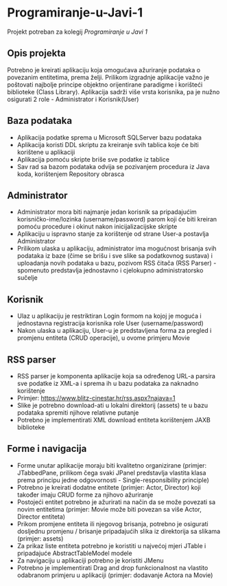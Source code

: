# Programiranje-u-Javi-1

Projekt potreban za kolegij _Programiranje u Javi 1_

## Opis projekta

Potrebno je kreirati aplikaciju koja omogućava ažuriranje podataka o povezanim entitetima, prema želji.
Prilikom izgradnje aplikacije važno je poštovati najbolje principe objektno orijentirane paradigme i korišteći biblioteke (Class Library). Aplikacija sadrži više vrsta korisnika, pa je nužno osigurati 2 role - Administrator i Korisnik(User)

## Baza podataka

- Aplikacija podatke sprema u Microsoft SQLServer bazu podataka
- Aplikacija koristi   DDL skriptu za kreiranje svih tablica koje će biti korištene u aplikaciji
- Aplikacija pomoću skripte briše sve podatke iz tablice
- Sav rad sa bazom podataka odvija se pozivanjem procedura iz Java koda, korištenjem Repository obrasca

## Administrator

- Administrator mora biti najmanje jedan korisnik sa pripadajućim korisničko-ime/lozinka (username/password) parom koji će biti kreiran pomoću procedure i okinut nakon inicijalizacijske skripte
- Aplikaciju u ispravno stanje za korištenje od strane User-a postavlja Administrator
- Prilikom ulaska u aplikaciju, administrator ima mogućnost brisanja svih podataka iz baze (čime se brišu i sve slike sa podatkovnog sustava) i uploadanja novih podataka u bazu, pozivom RSS čitača (RSS Parser) - spomenuto predstavlja jednostavno i cjelokupno administratorsko sučelje

## Korisnik

- Ulaz u aplikaciju je restriktiran Login formom na kojoj je moguća i jednostavna registracija korisnika role User (username/password)
- Nakon ulaska u aplikaciju, User-u je predstavljena forma za pregled i promjenu entiteta (CRUD operacije), u ovome primjeru Movie

## RSS parser

- RSS parser je komponenta aplikacije koja sa određenog URL-a parsira sve podatke iz XML-a i sprema ih u bazu podataka za naknadno korištenje
- Primjer: <https://www.blitz-cinestar.hr/rss.aspx?najava=1>
- Slike je potrebno download-ati u lokalni direktorij (assets) te u bazu podataka spremiti njihove relativne putanje
- Potrebno je implementirati XML download entiteta korištenjem JAXB biblioteke

## Forme i navigacija

- Forme unutar aplikacije moraju biti kvalitetno organizirane (primjer: JTabbedPane, prilikom čega svaki JPanel predstavlja vlastita klasa prema principu jedne odgovornosti - Single-responsibility principle)
- Potrebno je kreirati dodatne entitete (primjer: Actor, Director) koji također imaju CRUD forme za njihovo ažuriranje
- Postojeći entitet potrebno je ažurirati na način da se može povezati sa novim entitetima (primjer: Movie može biti povezan sa više Actor, Director entiteta)
- Prikom promjene entiteta ili njegovog brisanja, potrebno je osigurati dosljednu promjenu / brisanje pripadajućih slika iz direktorija sa slikama (primjer: assets)
- Za prikaz liste entiteta potrebno je koristiti u najvećoj mjeri JTable i pripadajuće AbstractTableModel modele
- Za navigaciju u aplikaciji potrebno je koristiti JMenu
- Potrebno je implementirati Drag and drop funkcionalnost na vlastito odabranom primjeru u aplikaciji (primjer: dodavanje Actora na Movie)
